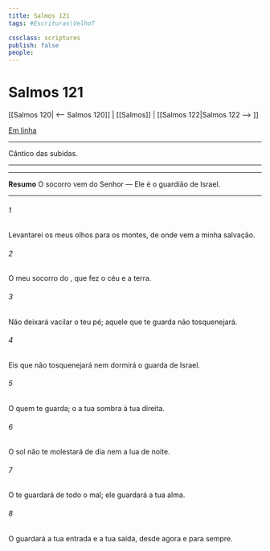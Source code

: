 ```yaml
---
title: Salmos 121
tags: #Escrituras\VelhoT

cssclass: scriptures
publish: false
people:
---
```


# Salmos 121
[[Salmos 120| <-- Salmos 120]] | [[Salmos]] | [[Salmos 122|Salmos 122 --> ]]

[Em linha](https://churchofjesuschrist.org/study/scriptures/ot/ps/121?lang=por)

---
Cântico das subidas.

---

---
__Resumo__
O socorro vem do Senhor — Ele é o guardião de Israel.

---
###### 1 
Levantarei os meus olhos para os montes, de onde vem a minha salvação.

###### 2 
O meu socorro  do , que fez o céu e a terra.

###### 3 
Não deixará vacilar o teu pé; aquele que te guarda não tosquenejará.

###### 4 
Eis que não tosquenejará nem dormirá o guarda de Israel.

###### 5 
O   quem te guarda; o   a tua sombra à tua direita.

###### 6 
O sol não te molestará de dia nem a lua de noite.

###### 7 
O  te guardará de todo o mal; ele guardará a tua alma.

###### 8 
O  guardará a tua entrada e a tua saída, desde agora e para sempre.

